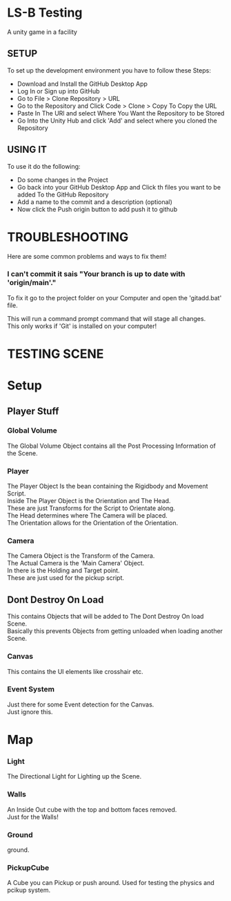 # LS-B Testing
A unity game in a facility

## SETUP
To set up the development environment you have to follow these Steps:

  - Download and Install the GitHub Desktop App
  - Log In or Sign up into GitHub
  - Go to File > Clone Repository > URL
  - Go to the Repository and Click Code > Clone > Copy To Copy the URL
  - Paste In The URl and select Where You Want the Repository to be Stored
  - Go Into the Unity Hub and click 'Add' and select where you cloned the Repository

## USING IT
To use it do the following:

  - Do some changes in the Project
  - Go back into your GitHub Desktop App and Click th files you want to be added To the GitHub Repository
  - Add a name to the commit and a description (optional)
  - Now click the Push origin button to add push it to github

# TROUBLESHOOTING
Here are some common problems and ways to fix them!

  ### I can't commit it sais "Your branch is up to date with 'origin/main'."
  To fix it go to the project folder on your Computer and open the 'gitadd.bat' file.  

  This will run a command prompt command that will stage all changes.  
  This only works if 'Git' is installed on your computer!

# TESTING SCENE
# Setup
## Player Stuff
  ### Global Volume
  The Global Volume Object contains all the Post Processing Information of the Scene.  

  ### Player
  The Player Object Is the bean containing the Rigidbody and Movement Script.  
  Inside The Player Object is the Orientation and The Head.  
  These are just Transforms for the Script to Orientate along.  
  The Head determines where The Camera will be placed.  
  The Orientation allows for the Orientation of the Orientation.  
  
  ### Camera
  The Camera Object is the Transform of the Camera.  
  The Actual Camera is the 'Main Camera' Object.  
  In there is the Holding and Target point.  
  These are just used for the pickup script.  
  
## Dont Destroy On Load
This contains Objects that will be added to The Dont Destroy On load Scene.  
Basically this prevents Objects from getting unloaded when loading another Scene.  

  ### Canvas
  This contains the UI elements like crosshair etc.  
  
  ### Event System
  Just there for some Event detection for the Canvas.  
  Just ignore this.  

# Map
  ### Light
  The Directional Light for Lighting up the Scene.  
  
  ### Walls
  An Inside Out cube with the top and bottom faces removed.  
  Just for the Walls!  
  
  ### Ground
  ground.  
  
  ### PickupCube
  A Cube you can Pickup or push around.
  Used for testing the physics and pcikup system.
  
  
